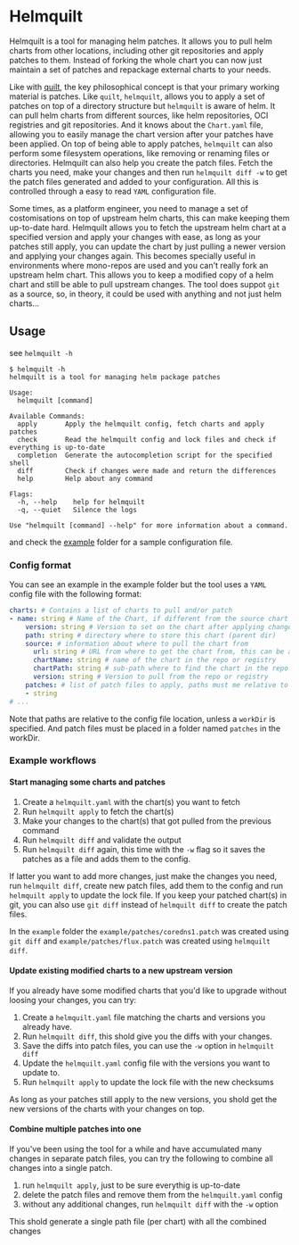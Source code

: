 # Helmquilt

Helmquilt is a tool for managing helm patches. It allows you to pull helm charts from other locations, including other git repositories and apply patches to them.
Instead of forking the whole chart you can now just maintain a set of patches and repackage external charts to your needs.

Like with [quilt](https://www.man7.org/linux/man-pages/man1/quilt.1.html), the key philosophical concept is that your primary working material is patches.
Like `quilt`, `helmquilt`, allows you to apply a set of patches on top of a directory structure but `helmquilt` is aware of helm.
It can pull helm charts from different sources, like helm repositories, OCI registries and git repositories. And it knows about the `Chart.yaml` file, allowing you to easily manage the chart version after your patches have been applied.
On top of being able to apply patches, `helmquilt` can also perform some filesystem operations, like removing or renaming files or directories.
Helmquilt can also help you create the patch files. Fetch the charts you need, make your changes and then run `helmquilt diff -w` to get the patch files generated and added to your configuration.
All this is controlled through a easy to read `YAML` configuration file.

Some times, as a platform engineer, you need to manage a set of costomisations on top of upstream helm charts, this can make keeping them up-to-date hard.
Helmquilt allows you to fetch the upstream helm chart at a specified version and apply your changes with ease, as long as your patches still apply, you can update the chart by just pulling a newer version and applying your changes again.
This becomes specially useful in environments where mono-repos are used and you can't really fork an upstream helm chart. This allows you to keep a modified copy of a helm chart and still be able to pull upstream changes.
The tool does suppot `git` as a source, so, in theory, it could be used with anything and not just helm charts...

## Usage

see `helmquilt -h`

```console
$ helmquilt -h
helmquilt is a tool for managing helm package patches

Usage:
  helmquilt [command]

Available Commands:
  apply       Apply the helmquilt config, fetch charts and apply patches
  check       Read the helmquilt config and lock files and check if everything is up-to-date
  completion  Generate the autocompletion script for the specified shell
  diff        Check if changes were made and return the differences
  help        Help about any command

Flags:
  -h, --help    help for helmquilt
  -q, --quiet   Silence the logs

Use "helmquilt [command] --help" for more information about a command.
```

and check the [example](./example/) folder for a sample configuration file.

### Config format

You can see an example in the example folder but the tool uses a `YAML` config file with the following format:

```yaml
charts: # Contains a list of charts to pull and/or patch
- name: string # Name of the Chart, if different from the source chart name it will be used to override the chart name
    version: string # Version to set on the chart after applying changes, leave empty to keep the original version
    path: string # directory where to store this chart (parent dir)
    source: # information about where to pull the chart from
      url: string # URL from where to get the chart from, this can be a git repo, OCI registry or a helm repo
      chartName: string # name of the chart in the repo or registry
      chartPath: string # sub-path where to find the chart in the repo or registry
      version: string # Version to pull from the repo or registry
    patches: # list of patch files to apply, paths must me relative to a folder name patches in the workDir
    - string
# ...
```

Note that paths are relative to the config file location, unless a `workDir` is specified. And patch files must be placed in a folder named `patches` in the workDir.

### Example workflows

#### Start managing some charts and patches

1. Create a `helmquilt.yaml` with the chart(s) you want to fetch
2. Run `helmquilt apply` to fetch the chart(s)
3. Make your changes to the chart(s) that got pulled from the previous command
4. Run `helmquilt diff` and validate the output
5. Run `helmquilt diff` again, this time with the `-w` flag so it saves the patches as a file and adds them to the config.

If latter you want to add more changes, just make the changes you need, run `helmquilt diff`, create new patch files, add them to the config and run `helmquilt apply` to update the lock file.
If you keep your patched chart(s) in git, you can also use `git diff` instead of `helmquilt diff` to create the patch files.

In the `example` folder the `example/patches/coredns1.patch` was created using `git diff` and `example/patches/flux.patch` was created using `helmquilt diff`.

#### Update existing modified charts to a new upstream version

If you already have some modified charts that you'd like to upgrade without loosing your changes, you can try:

1. Create a `helmquilt.yaml` file matching the charts and versions you already have.
2. Run `helmquilt diff`, this shold give you the diffs with your changes.
3. Save the diffs into patch files, you can use the `-w` option in `helmquilt diff`
4. Update the `helmquilt.yaml` config file with the versions you want to update to.
5. Run `helmquilt apply` to update the lock file with the new checksums

As long as your patches still apply to the new versions, you shold get the new versions of the charts with your changes on top.

#### Combine multiple patches into one

If you've been using the tool for a while and have accumulated many changes in separate patch files, you can try the following to combine all changes into a single patch.

1. run `helmquilt apply`, just to be sure everythig is up-to-date
2. delete the patch files and remove them from the `helmquilt.yaml` config
3. without any additional changes, run `helmquilt diff` with the `-w` option

This shold generate a single path file (per chart) with all the combined changes

